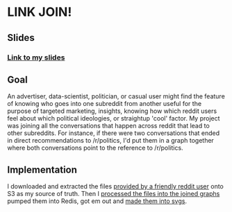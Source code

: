 # LINK JOIN!

## Slides

### [Link to my slides](https://docs.google.com/presentation/d/1KdAnZx_1cPQSH-Cb50H46OR3RDVuO6AvGmev0U1t_M0/edit#slide=id.gc6f9e470d_0_0)

## Goal
An advertiser, data-scientist, politician, or casual user might find the feature of knowing who goes into one subreddit from another useful for the purpose of targeted marketing, insights, knowing how which reddit users feel about which political ideologies, or straightup 'cool' factor. My project was joining all the conversations that happen across reddit that lead to other subreddits. For instance, if there were two conversations that ended in direct recommendations to /r/politics, I'd put them in a graph together where both conversations point to the reference to /r/politics.

## Implementation
I downloaded and extracted the files [provided by a friendly reddit user](https://files.pushshift.io/reddit/comments/) onto S3 as my source of truth. Then I [processed the files into the joined graphs](https://github.com/oliveratutexas/LinkJoin/blob/master/src/spark_scripts/spark_run.py) pumped them into Redis, got em out and [made them into svgs](https://github.com/oliveratutexas/LinkJoin/blob/master/src/frontend/flask/app.py). 





